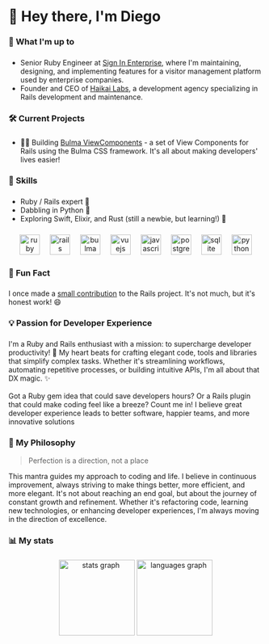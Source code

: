 <h1 align="left">👋 Hey there, I'm Diego</h1>

###

<h3 align="left">💼 What I'm up to</h3>

###

- Senior Ruby Engineer at [Sign In Enterprise](https://signinenterprise.com/), where I'm maintaining, designing, and implementing features for a visitor management platform used by enterprise companies.
- Founder and CEO of [Haikai Labs](https://haikailabs.com), a development agency specializing in Rails development and maintenance.

###

<h3 align="left">🛠️ Current Projects</h3>

###

- 👨‍💻 Building [Bulma ViewComponents](https://github.com/diegotoral/bulma_view_components) - a set of View Components for Rails using the Bulma CSS framework. It's all about making developers' lives easier!

###

<h3 align="left">🚀 Skills</h3>

###

- Ruby / Rails expert 💎
- Dabbling in Python 🐍
- Exploring Swift, Elixir, and Rust (still a newbie, but learning!) 🌱

###

<div align="center">
  <img src="https://cdn.jsdelivr.net/gh/devicons/devicon/icons/ruby/ruby-original.svg" height="40" alt="ruby logo"  />
  <img width="12" />
  <img src="https://cdn.jsdelivr.net/gh/devicons/devicon/icons/rails/rails-original-wordmark.svg" height="40" alt="rails logo"  />
  <img width="12" />
  <img src="https://cdn.jsdelivr.net/gh/devicons/devicon/icons/bulma/bulma-plain.svg" height="40" alt="bulma logo"  />
  <img width="12" />
  <img src="https://cdn.jsdelivr.net/gh/devicons/devicon/icons/vuejs/vuejs-original.svg" height="40" alt="vuejs logo"  />
  <img width="12" />
  <img src="https://cdn.jsdelivr.net/gh/devicons/devicon/icons/javascript/javascript-original.svg" height="40" alt="javascript logo"  />
  <img width="12" />
  <img src="https://cdn.jsdelivr.net/gh/devicons/devicon/icons/postgresql/postgresql-original.svg" height="40" alt="postgresql logo"  />
  <img width="12" />
  <img src="https://cdn.jsdelivr.net/gh/devicons/devicon/icons/sqlite/sqlite-original.svg" height="40" alt="sqlite logo"  />
  <img width="12" />
  <img src="https://cdn.jsdelivr.net/gh/devicons/devicon/icons/python/python-original.svg" height="40" alt="python logo"  />
</div>

###

<h3 align="left">🌟 Fun Fact</h3>

###

I once made a [small contribution](https://github.com/rails/rails/pull/42030) to the Rails project. It's not much, but it's honest work! 😄

###

<h3 align="left">💡 Passion for Developer Experience</h3>

###

<p align="left">I'm a Ruby and Rails enthusiast with a mission: to supercharge developer productivity! 🚀 My heart beats for crafting elegant code, tools and libraries that simplify complex tasks. Whether it's streamlining workflows, automating repetitive processes, or building intuitive APIs, I'm all about that DX magic. ✨<br><br>Got a Ruby gem idea that could save developers hours? Or a Rails plugin that could make coding feel like a breeze? Count me in! I believe great developer experience leads to better software, happier teams, and more innovative solutions</p>

<h3 align="left">🧭 My Philosophy</h3>

> Perfection is a direction, not a place

This mantra guides my approach to coding and life. I believe in continuous improvement, always striving to make things better, more efficient, and more elegant. It's not about reaching an end goal, but about the journey of constant growth and refinement. Whether it's refactoring code, learning new technologies, or enhancing developer experiences, I'm always moving in the direction of excellence.

###

<h3 align="left">📊 My stats</h3>

###

<div align="center">
  <img src="https://github-readme-stats.vercel.app/api?username=diegotoral&hide_title=false&hide_rank=false&show_icons=true&include_all_commits=true&count_private=true&disable_animations=false&theme=dracula&locale=en&hide_border=false&order=1" height="150" alt="stats graph"  />
  <img src="https://github-readme-stats.vercel.app/api/top-langs?username=diegotoral&locale=en&hide_title=false&layout=compact&card_width=320&langs_count=5&theme=dracula&hide_border=false&order=2" height="150" alt="languages graph"  />
</div>

###
